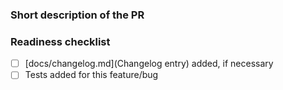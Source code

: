### Short description of the PR

<!---
Any description you feel gives more background to this PR, if necessary
-->

### Readiness checklist
- [ ] [docs/changelog.md](Changelog entry) added, if necessary
- [ ] Tests added for this feature/bug
